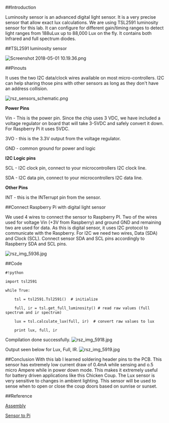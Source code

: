 ##Introduction

Luminosity sensor is an advanced digital light sensor. It is a very precise sensor that allow exact lux calculations. We are using TSL2591 luminosity sensor for this lab. It can configure for different gain/timing ranges to detect light ranges from 188uLux up to 88,000 Lux on the fly. It contains both Infrared and full spectrum diodes.  

##TSL2591 luminosity sensor

![Screenshot 2018-05-01 10.19.36.png](https://bitbucket.org/repo/BgdaKR7/images/916493248-Screenshot%202018-05-01%2010.19.36.png)

##Pinouts

It uses the two I2C data/clock wires available on most micro-controllers. I2C can help sharing those pins with other sensors as long as they don't have an address collision. 

![rsz_sensors_schematic.png](https://bitbucket.org/repo/BgdaKR7/images/4079381395-rsz_sensors_schematic.png)

**Power Pins**

Vin - This is the power pin. Since the chip uses 3 VDC, we have included a voltage regulator on board that will take 3-5VDC and safely convert it down. For Raspberry Pi it uses 5VDC.

3VO - this is the 3.3V output from the voltage regulator.

GND - common ground for power and logic

**I2C Logic pins**

SCL - I2C clock pin, connect to your microcontrollers I2C clock line.

SDA - I2C data pin, connect to your microcontrollers I2C data line.

**Other Pins**

INT - this is the INTerrupt pin from the sensor.

##Connect Raspberry Pi with digital light sensor

We used 4 wires to connect the sensor to Raspberry PI. Two of the wires used for voltage Vin (+3V from Raspberry) and ground GND and remaining two are used for data. As this is digital sensor, it uses I2C protocol to communicate with the Raspberry. For I2C we need two wires, Data (SDA) and Clock (SCL). Connect sensor SDA and SCL pins accordingly to Raspberry SDA and SCL pins.

![rsz_img_5936.jpg](https://bitbucket.org/repo/BgdaKR7/images/3168928982-rsz_img_5936.jpg)


##Code


```
#!python

import tsl2591

while True:

	tsl = tsl2591.Tsl2591()  # initialize

	full, ir = tsl.get_full_luminosity() # read raw values (full spectrum and ir spectrum)

	lux = tsl.calculate_lux(full, ir)  # convert raw values to lux

	print lux, full, ir
```

Compilation done successfully.
![rsz_img_5918.jpg](https://bitbucket.org/repo/BgdaKR7/images/603732369-rsz_img_5918.jpg)

Output seen below for Lux, Full, IR.
![rsz_img_5919.jpg](https://bitbucket.org/repo/BgdaKR7/images/3784567407-rsz_img_5919.jpg)

##Conclusion
With this lab I learned soldering header pins to the PCB. This sensor has extremely low current draw of 0.4mA while sensing and o.5 micro Ampere while in power down mode. This makes it extremely useful for battery driven applications like this Chicken Coup. The Lux sensor is very sensitive to changes in ambient lighting. This sensor will be used to sense when to open or close the coup doors based on sunrise or sunset. 

##Reference

[Assembly](https://learn.adafruit.com/adafruit-tsl2591/assembly)

[Sensor to Pi](https://github.com/maxlklaxl/python-tsl2591)
